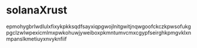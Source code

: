 # solanaXrust
epmohygbrlwdlulxfixykpkksqdfsayxiqpgwojlnitgwitjnqwgoofckczkpwsofukgpgclzwlwpexicmlmxpwkohuwjyweiboxpkmntumvcmxcgypfseirghkpmgvklxnmpanslkmetiuyxnvyknfiif